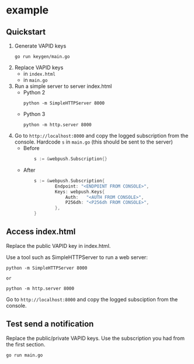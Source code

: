 # example

## Quickstart

1. Generate VAPID keys
    ```
    go run keygen/main.go
    ```
1. Replace VAPID keys
   -  in `index.html`
   -  in `main.go`
1. Run a simple server to server index.html
   - Python 2
        ```
        python -m SimpleHTTPServer 8000
        ```
   - Python 3
        ```
        python -m http.server 8000
        ```
1. Go to `http://localhost:8000` and copy the logged subscription from the console. Hardcode `s` in `main.go` (this should be sent to the server)
   - Before
        ```go
            s := &webpush.Subscription{}
        ```
   - After
        ```go
            s := &webpush.Subscription{
                    Endpoint: "<ENDPOINT FROM CONSOLE>",
                    Keys: webpush.Keys{
                        Auth:   "<AUTH FROM CONSOLE>",
                        P256dh: "<P256dh FROM CONSOLE>",
                    },
            }
        ```


### 

## Access index.html

Replace the public VAPID key in index.html.

Use a tool such as SimpleHTTPServer to run a web server:

```
python -m SimpleHTTPServer 8000

or

python -m http.server 8000
```

Go to `http://localhost:8000` and copy the logged subsciption from the console.

## Test send a notification

Replace the public/private VAPID keys. Use the subscription you had from the first section.

```bash
go run main.go
```
